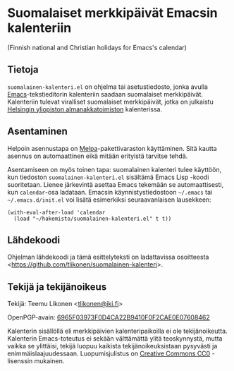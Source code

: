 Suomalaiset merkkipäivät Emacsin kalenteriin
============================================

(Finnish national and Christian holidays for Emacs's calendar)


Tietoja
-------

`suomalainen-kalenteri.el` on ohjelma tai asetustiedosto, jonka avulla
[Emacs][]-tekstieditorin kalenteriin saadaan suomalaiset merkkipäivät.
Kalenteriin tulevat viralliset suomalaiset merkkipäivät, jotka on
julkaistu [Helsingin yliopiston almanakkatoimiston][Almanakka]
kalenterissa.

[Emacs]:     https://www.gnu.org/software/emacs/
[Almanakka]: https://almanakka.helsinki.fi


Asentaminen
-----------

Helpoin asennustapa on [Melpa][]-pakettivaraston käyttäminen. Sitä
kautta asennus on automaattinen eikä mitään erityistä tarvitse tehdä.

[Melpa]: https://melpa.org/

Asentamiseen on myös toinen tapa: suomalainen kalenteri tulee käyttöön,
kun tiedoston `suomalainen-kalenteri.el` sisältämä Emacs Lisp -koodi
suoritetaan. Lienee järkevintä asettaa Emacs tekemään se
automaattisesti, kun `calendar`-osa ladataan. Emacsin
käynnistystiedostoon `~/.emacs` tai `~/.emacs.d/init.el` voi lisätä
esimerkiksi seuraavanlaisen lausekkeen:

    (with-eval-after-load 'calendar
      (load "~/hakemisto/suomalainen-kalenteri.el" t t))


Lähdekoodi
----------

Ohjelman lähdekoodi ja tämä esittelyteksti on ladattavissa osoitteesta
<<https://github.com/tlikonen/suomalainen-kalenteri>>.


Tekijä ja tekijänoikeus
-----------------------

Tekijä: Teemu Likonen <<tlikonen@iki.fi>>

OpenPGP-avain: [6965F03973F0D4CA22B9410F0F2CAE0E07608462][PGP]

Kalenterin sisällöllä eli merkkipäivien kalenteripaikoilla ei ole
tekijänoikeutta. Kalenterin Emacs-toteutus ei sekään välttämättä ylitä
teoskynnystä, mutta vaikka se ylittäisi, tekijä luopuu kaikista
tekijänoikeuksistaan pysyvästi ja enimmäislaajuudessaan.
Luopumisjulistus on [Creative Commons CC0][CC0] -lisenssin mukainen.

[PGP]: http://www.iki.fi/tlikonen/pgp-key.asc
[CC0]: https://creativecommons.org/publicdomain/zero/1.0/legalcode.fi
